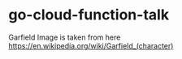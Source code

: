 # go-cloud-function-talk

Garfield Image is taken from here
<https://en.wikipedia.org/wiki/Garfield_(character)>